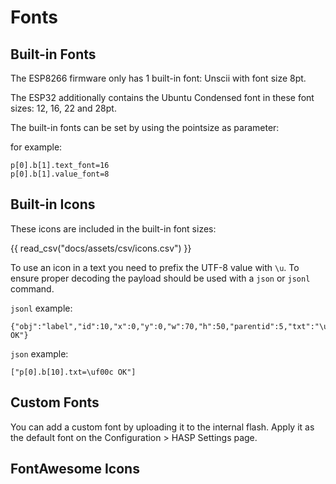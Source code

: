 <h1>Fonts</h1>

## Built-in Fonts

The ESP8266 firmware only has 1 built-in font: Unscii with font size 8pt.

The ESP32 additionally contains the Ubuntu Condensed font in these font sizes: 12, 16, 22 and 28pt.

The built-in fonts can be set by using the pointsize as parameter:

for example:
```
p[0].b[1].text_font=16
p[0].b[1].value_font=8
```

## Built-in Icons

These icons are included in the built-in font sizes:

{{ read_csv("docs/assets/csv/icons.csv") }}

To use an icon in a text you need to prefix the UTF-8 value with `\u`.
To ensure proper decoding the payload should be used with a `json` or `jsonl` command.

`jsonl` example:
```
{"obj":"label","id":10,"x":0,"y":0,"w":70,"h":50,"parentid":5,"txt":"\uf00c OK"}
```

`json` example:
```
["p[0].b[10].txt=\uf00c OK"]
```

## Custom Fonts

You can add a custom font by uploading it to the internal flash.
Apply it as the default font on the Configuration > HASP Settings page.

## FontAwesome Icons


